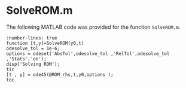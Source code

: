 # SolveROM.m 

The following MATLAB code was provided for the function `SolveROM.m`.

```{code} matlab
:number-lines: true
function [t,y]=SolveROM(y0,t)
odesolve_tol = 1e-6;
options = odeset('AbsTol',odesolve_tol ,'RelTol',odesolve_tol ,'Stats','on');
disp('Solving ROM');
tic
[t , y] = ode45(@ROM_rhs,t,y0,options );
toc
```